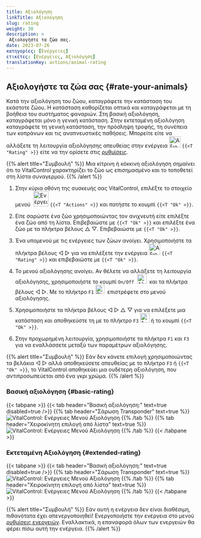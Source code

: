 ```yaml
---
title: Αξιολόγηση
linkTitle: Αξιολόγηση
slug: rating
weight: 30
description: >
 Αξιολογήστε τα ζώα σας.
date: 2023-07-26
κατηγορίες: [Ενέργειες]
ετικέτες: [Ενέργειες, Αξιολόγηση]
translationKey: actions/animal-rating
---
```


## Αξιολογήστε τα ζώα σας {#rate-your-animals}

Κατά την αξιολόγηση του ζώου, καταγράφετε την κατάσταση του εκάστοτε ζώου. Η κατάσταση καθορίζεται οπτικά και καταγράφεται με τη βοήθεια του συστήματος φαναριών. Στη βασική αξιολόγηση, καταγράφεται μόνο η γενική κατάσταση. Στην εκτεταμένη αξιολόγηση καταγράφετε τη γενική κατάσταση, την πρόσληψη τροφής, τη συνέπεια των κοπράνων και τις αναπνευστικές παθήσεις. Μπορείτε είτε να αλλάξετε τη λειτουργία αξιολόγησης απευθείας στην ενέργεια <img src="/icons/actions/rating.svg" width="30" align="bottom" alt="Αξιολόγηση" /> `{{<T "Rating" >}}` είτε να την ορίσετε στις [ρυθμίσεις](../../settings/data-acquisition/#mode-of-animal-rating).

{{% alert title="Συμβουλή" %}}
Μια κίτρινη ή κόκκινη αξιολόγηση σημαίνει ότι το VitalControl χαρακτηρίζει το ζώο ως επισημασμένο και το τοποθετεί στη λίστα συναγερμού.
{{% /alert %}}

1. Στην κύρια οθόνη της συσκευής σας VitalControl, επιλέξτε το στοιχείο μενού &nbsp;<img src="/icons/actions.svg" width="40" align="bottom" alt="Ενέργειες" /> `{{<T "Actions" >}}` και πατήστε το κουμπί `{{<T "Ok" >}}`.

2. Είτε σαρώστε ένα ζώο χρησιμοποιώντας τον ανιχνευτή είτε επιλέξτε ένα ζώο από τη λίστα. Επιβεβαιώστε με `{{<T "Ok" >}}` και επιλέξτε ένα ζώο με τα πλήκτρα βέλους △ ▽. Επιβεβαιώστε με `{{<T "Ok" >}}`.

3. Ένα υπομενού με τις ενέργειες των ζώων ανοίγει. Χρησιμοποιήστε τα πλήκτρα βέλους ◁ ▷ για να επιλέξετε την ενέργεια <img src="/icons/actions/rating.svg" width="30" align="bottom" alt="Αξιολόγηση" /> `{{<T "Rating" >}}` και επιβεβαιώστε με `{{<T "Ok" >}}`.

4. Το μενού αξιολόγησης ανοίγει. Αν θέλετε να αλλάξετε τη λειτουργία αξιολόγησης, χρησιμοποιήστε το κουμπί `On/Off` &nbsp;<img src="/icons/gear.svg" width="25" align="bottom" alt="Αλληλουχία-ενεργειών" />&nbsp; και τα πλήκτρα βέλους ◁ ▷. Με το πλήκτρο `F1` <img src="/icons/footer/exit.svg" width="24" align="bottom" alt="Πίσω" />&nbsp; επιστρέφετε στο μενού αξιολόγησης.

5. Χρησιμοποιήστε τα πλήκτρα βέλους ◁ ▷ △ ▽ για να επιλέξετε μια κατάσταση και αποθηκεύστε τη με το πλήκτρο `F3` <img src="/icons/footer/save.svg" width="25" align="bottom" alt="Αποθήκευση" /> ή το κουμπί `{{<T "Ok" >}}`.

6. Στην προχωρημένη λειτουργία, χρησιμοποιήστε τα πλήκτρα `F1` και `F3` για να εναλλάσσετε μεταξύ των παραμέτρων αξιολόγησης.

{{% alert title="Συμβουλή" %}}
Εάν δεν κάνετε επιλογή χρησιμοποιώντας τα βελάκια ◁ ▷ αλλά αποθηκεύσετε απευθείας με το πλήκτρο `F3` ή `{{<T "Ok" >}}`, το VitalControl αποθηκεύει μια ουδέτερη αξιολόγηση, που αντιπροσωπεύεται από ένα γκρι χρώμα.
{{% /alert %}}

### Βασική αξιολόγηση {#basic-rating}

{{< tabpane >}}
{{< tab header="Βασική αξιολόγηση:" text=true disabled=true />}}
{{% tab header="Σάρωση Transponder" text=true %}}
![VitalControl: Ενέργειες Μενού Αξιολόγηση](../images/basicrating-scan.png "Βασική αξιολόγηση")
{{% /tab %}}
{{% tab header="Χειροκίνητη επιλογή από λίστα" text=true %}}
![VitalControl: Ενέργειες Μενού Αξιολόγηση](../images/basicrating.png "Βασική αξιολόγηση")
{{% /tab %}}
{{< /tabpane >}}

### Εκτεταμένη Αξιολόγηση {#extended-rating}

{{< tabpane >}}
{{< tab header="Βασική αξιολόγηση:" text=true disabled=true />}}
{{% tab header="Σάρωση Transponder" text=true %}}
![VitalControl: Ενέργειες Μενού Αξιολόγηση](../images/extendedrating-scan.png "Εκτεταμένη αξιολόγηση")
{{% /tab %}}
{{% tab header="Χειροκίνητη επιλογή από λίστα" text=true %}}
![VitalControl: Ενέργειες Μενού Αξιολόγηση](../images/extendedrating.png "Εκτεταμένη αξιολόγηση")
{{% /tab %}}
{{< /tabpane >}}

{{% alert title="Συμβουλή" %}}
Εάν αυτή η ενέργεια δεν είναι διαθέσιμη, πιθανότατα έχει απενεργοποιηθεί! Ενεργοποιήστε την ενέργεια στο μενού [ρυθμίσεις ενεργειών](../setting/). Εναλλακτικά, η επαναφορά όλων των ενεργειών θα φέρει πίσω αυτή την ενέργεια.
{{% /alert %}}
